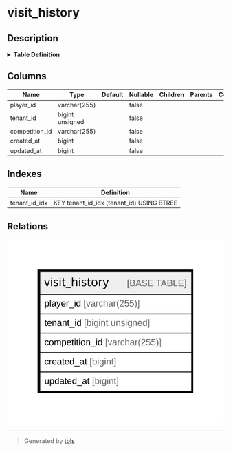 # visit_history

## Description

<details>
<summary><strong>Table Definition</strong></summary>

```sql
CREATE TABLE `visit_history` (
  `player_id` varchar(255) NOT NULL,
  `tenant_id` bigint unsigned NOT NULL,
  `competition_id` varchar(255) NOT NULL,
  `created_at` bigint NOT NULL,
  `updated_at` bigint NOT NULL,
  KEY `tenant_id_idx` (`tenant_id`)
) ENGINE=InnoDB DEFAULT CHARSET=utf8mb4 COLLATE=utf8mb4_0900_ai_ci
```

</details>

## Columns

| Name | Type | Default | Nullable | Children | Parents | Comment |
| ---- | ---- | ------- | -------- | -------- | ------- | ------- |
| player_id | varchar(255) |  | false |  |  |  |
| tenant_id | bigint unsigned |  | false |  |  |  |
| competition_id | varchar(255) |  | false |  |  |  |
| created_at | bigint |  | false |  |  |  |
| updated_at | bigint |  | false |  |  |  |

## Indexes

| Name | Definition |
| ---- | ---------- |
| tenant_id_idx | KEY tenant_id_idx (tenant_id) USING BTREE |

## Relations

![er](visit_history.svg)

---

> Generated by [tbls](https://github.com/k1LoW/tbls)
